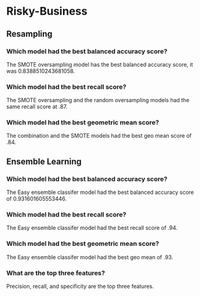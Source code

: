 # Risky-Business

## Resampling

### Which model had the best balanced accuracy score?

The SMOTE oversampling model has the best balanced accuracy score, it was 0.8388510243681058.

### Which model had the best recall score?

The SMOTE oversampling and the random oversampling models had the same recall score at .87.


### Which model had the best geometric mean score?

The combination and the SMOTE models had the best geo mean score of .84.


## Ensemble Learning

### Which model had the best balanced accuracy score?

The Easy ensemble classifer model had the best balanced accuracy score of 0.931601605553446.

### Which model had the best recall score?

The Easy ensemble classifer model had the best recall score of .94.

### Which model had the best geometric mean score?

The Easy ensemble classifer model had the best geo mean of .93.

### What are the top three features?

Precision, recall, and specificity are the top three features.
